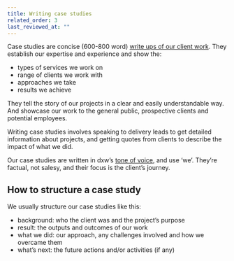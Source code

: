 ```yaml
---
title: Writing case studies
related_order: 3
last_reviewed_at: ""
---
```


Case studies are concise (600-800 word) [write ups of our client work](https://www.dxw.com/case-studies/). They establish our expertise and experience and show the:

* types of services we work on
* range of clients we work with
* approaches we take
* results we achieve

They tell the story of our projects in a clear and easily understandable way. And showcase our work to the general public, prospective clients and potential employees.

Writing case studies involves speaking to delivery leads to get detailed information about projects, and getting quotes from clients to describe the impact of what we did.

Our case studies are written in dxw’s [tone of voice](/work-we-do/tone-of-voice/), and use ‘we’. They’re factual, not salesy, and their focus is the client’s journey.

## How to structure a case study

We usually structure our case studies like this:

* background: who the client was and the project’s purpose
* result: the outputs and outcomes of our work
* what we did: our approach, any challenges involved and how we overcame them
* what’s next: the future actions and/or activities (if any)
